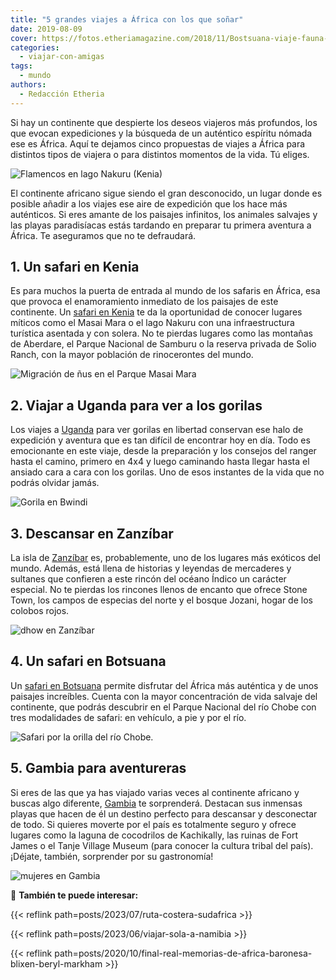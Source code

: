 ```yaml
---
title: "5 grandes viajes a África con los que soñar"
date: 2019-08-09
cover: https://fotos.etheriamagazine.com/2018/11/Bostsuana-viaje-fauna-africa-e1552208227696.jpg
categories: 
  - viajar-con-amigas
tags: 
  - mundo
authors: 
  - Redacción Etheria
---
```


Si hay un continente que despierte los deseos viajeros más profundos, los que evocan 
expediciones y la búsqueda de un auténtico espíritu nómada ese es África. Aquí te 
dejamos cinco propuestas de viajes a África para distintos tipos de viajera o para 
distintos momentos de la vida. Tú eliges. 

![Flamencos en lago Nakuru (Kenia)](https://fotos.etheriamagazine.com/2018/10/flamencos-lago-nakuru-viajes-mujeres.jpg "Flamencos en lago Nakuru (Kenia).")

El continente africano sigue siendo el gran desconocido, un lugar donde es posible 
añadir a los viajes ese aire de expedición que los hace más auténticos. Si eres amante 
de los paisajes infinitos, los animales salvajes y las playas paradisíacas estás 
tardando en preparar tu primera aventura a África. Te aseguramos que no te defraudará. 

## 1\. Un safari en Kenia

Es para muchos la puerta de entrada al mundo de los safaris en África, esa que provoca 
el enamoramiento inmediato de los paisajes de este continente. Un [safari en 
Kenia](http://etheriamagazine.com/2018/10/25/10-flechazos-para-viajar-a-kenia/) te da la 
oportunidad de conocer lugares míticos como el Masai Mara o el lago Nakuru con una 
infraestructura turística asentada y con solera. No te pierdas lugares como las montañas 
de Aberdare, el Parque Nacional de Samburu o la reserva privada de Solio Ranch, con la 
mayor población de rinocerontes del mundo. 

![Migración de ñus en el Parque Masai Mara](https://fotos.etheriamagazine.com/2018/10/Etheria-viajes-mujeres-Kenia-e1565176651337.jpg "Migración de ñus en el Parque Masai Mara.")

## 2\. Viajar a Uganda para ver a los gorilas

Los viajes a 
[Uganda](http://etheriamagazine.com/2019/04/18/viajar-sola-naturaleza-gorilas-uganda/) 
para ver gorilas en libertad conservan ese halo de expedición y aventura que es tan 
difícil de encontrar hoy en día. Todo es emocionante en este viaje, desde la preparación 
y los consejos del ranger hasta el camino, primero en 4x4 y luego caminando hasta llegar 
hasta el ansiado cara a cara con los gorilas. Uno de esos instantes de la vida que no 
podrás olvidar jamás. 

![Gorila en Bwindi](https://fotos.etheriamagazine.com/2019/04/Uganda-Gorila-Bwindi.jpg "Gorila en Bwindi. © Pedro Grifol")

## 3\. Descansar en Zanzíbar

La isla de 
[Zanzíbar](http://etheriamagazine.com/2018/11/30/mujeres-que-viajan-a-zanzibar-que-ver-en-tanzania/) 
es, probablemente, uno de los lugares más exóticos del mundo. Además, está llena de 
historias y leyendas de mercaderes y sultanes que confieren a este rincón del océano 
Índico un carácter especial. No te pierdas los rincones llenos de encanto que ofrece 
Stone Town, los campos de especias del norte y el bosque Jozani, hogar de los colobos 
rojos. 

![dhow en Zanzíbar](https://fotos.etheriamagazine.com/2018/11/Zanzibar-david-santiago-etheria-magazine-2-e1563899320383.jpg "A la pequeña isla de Changuu se puede llegar en dhow desde Zanzíbar. © David Santiago")

## 4\. Un safari en Botsuana

Un [safari en 
Botsuana](http://etheriamagazine.com/2018/11/22/botsuana-10-razones-para-sentirte-la-reina-de-africa/) 
permite disfrutar del África más auténtica y de unos paisajes increíbles. Cuenta con la 
mayor concentración de vida salvaje del continente, que podrás descubrir en el Parque 
Nacional del río Chobe con tres modalidades de safari: en vehículo, a pie y por el río. 

![Safari por la orilla del río Chobe.](https://fotos.etheriamagazine.com/2018/11/Safari-Bostsuana-viaje-mujeres-africa-e1552208546636.jpg "Safari por la orilla del río Chobe.")

## 5\. Gambia para aventureras

Si eres de las que ya has viajado varias veces al continente africano y buscas algo 
diferente, 
[Gambia](http://etheriamagazine.com/2018/11/07/gambia-un-destino-seguro-para-viajeras-aventureras/) 
te sorprenderá. Destacan sus inmensas playas que hacen de él un destino perfecto para 
descansar y desconectar de todo. Si quieres moverte por el país es totalmente seguro y 
ofrece lugares como la laguna de cocodrilos de Kachikally, las ruinas de Fort James o el 
Tanje Village Museum (para conocer la cultura tribal del país). ¡Déjate, también, 
sorprender por su gastronomía! 

![mujeres en Gambia](https://fotos.etheriamagazine.com/2018/10/viaje-gambia-La-cocina-de-Ida-Cham.jpg "La cocina de Ida Cham. © Pedro Grifol")

📌 **También te puede interesar:** 

{{< reflink path=posts/2023/07/ruta-costera-sudafrica >}} 

{{< reflink path=posts/2023/06/viajar-sola-a-namibia >}} 

{{< reflink 
path=posts/2020/10/final-real-memorias-de-africa-baronesa-blixen-beryl-markham >}}
